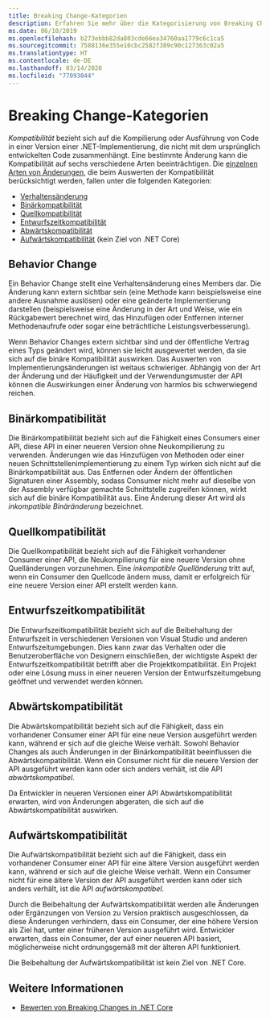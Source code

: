 ```yaml
---
title: Breaking Change-Kategorien
description: Erfahren Sie mehr über die Kategorisierung von Breaking Changes in .NET Core.
ms.date: 06/10/2019
ms.openlocfilehash: b273ebbb82da803cde66ea34760aa1779c6c1ca5
ms.sourcegitcommit: 7588136e355e10cbc2582f389c90c127363c02a5
ms.translationtype: HT
ms.contentlocale: de-DE
ms.lasthandoff: 03/14/2020
ms.locfileid: "77093044"
---
```

# <a name="breaking-change-categories"></a>Breaking Change-Kategorien

*Kompatibilität* bezieht sich auf die Kompilierung oder Ausführung von Code in einer Version einer .NET-Implementierung, die nicht mit dem ursprünglich entwickelten Code zusammenhängt. Eine bestimmte Änderung kann die Kompatibilität auf sechs verschiedene Arten beeinträchtigen. Die [einzelnen Arten von Änderungen](index.md), die beim Auswerten der Kompatibilität berücksichtigt werden, fallen unter die folgenden Kategorien:

- [Verhaltensänderung](#behavioral-change)
- [Binärkompatibilität](#binary-compatibility)
- [Quellkompatibilität](#source-compatibility)
- [Entwurfszeitkompatibilität](#design-time-compatibility)
- [Abwärtskompatibilität](#backwards-compatibility)
- [Aufwärtskompatibilität](#forward-compatibility) (kein Ziel von .NET Core)

## <a name="behavioral-change"></a>Behavior Change

Ein Behavior Change stellt eine Verhaltensänderung eines Members dar. Die Änderung kann extern sichtbar sein (eine Methode kann beispielsweise eine andere Ausnahme auslösen) oder eine geänderte Implementierung darstellen (beispielsweise eine Änderung in der Art und Weise, wie ein Rückgabewert berechnet wird, das Hinzufügen oder Entfernen interner Methodenaufrufe oder sogar eine beträchtliche Leistungsverbesserung).

Wenn Behavior Changes extern sichtbar sind und der öffentliche Vertrag eines Typs geändert wird, können sie leicht ausgewertet werden, da sie sich auf die binäre Kompatibilität auswirken. Das Auswerten von Implementierungsänderungen ist weitaus schwieriger. Abhängig von der Art der Änderung und der Häufigkeit und der Verwendungsmuster der API können die Auswirkungen einer Änderung von harmlos bis schwerwiegend reichen.

## <a name="binary-compatibility"></a>Binärkompatibilität

Die Binärkompatibilität bezieht sich auf die Fähigkeit eines Consumers einer API, diese API in einer neueren Version ohne Neukompilierung zu verwenden. Änderungen wie das Hinzufügen von Methoden oder einer neuen Schnittstellenimplementierung zu einem Typ wirken sich nicht auf die Binärkompatibilität aus. Das Entfernen oder Ändern der öffentlichen Signaturen einer Assembly, sodass Consumer nicht mehr auf dieselbe von der Assembly verfügbar gemachte Schnittstelle zugreifen können, wirkt sich auf die binäre Kompatibilität aus. Eine Änderung dieser Art wird als *inkompatible Binäränderung* bezeichnet.

## <a name="source-compatibility"></a>Quellkompatibilität

Die Quellkompatibilität bezieht sich auf die Fähigkeit vorhandener Consumer einer API, die Neukompilierung für eine neuere Version ohne Quelländerungen vorzunehmen. Eine *inkompatible Quelländerung* tritt auf, wenn ein Consumer den Quellcode ändern muss, damit er erfolgreich für eine neuere Version einer API erstellt werden kann.

## <a name="design-time-compatibility"></a>Entwurfszeitkompatibilität

Die Entwurfszeitkompatibilität bezieht sich auf die Beibehaltung der Entwurfszeit in verschiedenen Versionen von Visual Studio und anderen Entwurfszeitumgebungen. Dies kann zwar das Verhalten oder die Benutzeroberfläche von Designern einschließen, der wichtigste Aspekt der Entwurfszeitkompatibilität betrifft aber die Projektkompatibilität. Ein Projekt oder eine Lösung muss in einer neueren Version der Entwurfszeitumgebung geöffnet und verwendet werden können.

## <a name="backwards-compatibility"></a>Abwärtskompatibilität

Die Abwärtskompatibilität bezieht sich auf die Fähigkeit, dass ein vorhandener Consumer einer API für eine neue Version ausgeführt werden kann, während er sich auf die gleiche Weise verhält. Sowohl Behavior Changes als auch Änderungen in der Binärkompatibilität beeinflussen die Abwärtskompatibilität. Wenn ein Consumer nicht für die neuere Version der API ausgeführt werden kann oder sich anders verhält, ist die API *abwärtskompatibel*.

Da Entwickler in neueren Versionen einer API Abwärtskompatibilität erwarten, wird von Änderungen abgeraten, die sich auf die Abwärtskompatibilität auswirken.

## <a name="forward-compatibility"></a>Aufwärtskompatibilität

Die Aufwärtskompatibilität bezieht sich auf die Fähigkeit, dass ein vorhandener Consumer einer API für eine ältere Version ausgeführt werden kann, während er sich auf die gleiche Weise verhält. Wenn ein Consumer nicht für eine ältere Version der API ausgeführt werden kann oder sich anders verhält, ist die API *aufwärtskompatibel*.

Durch die Beibehaltung der Aufwärtskompatibilität werden alle Änderungen oder Ergänzungen von Version zu Version praktisch ausgeschlossen, da diese Änderungen verhindern, dass ein Consumer, der eine höhere Version als Ziel hat, unter einer früheren Version ausgeführt wird. Entwickler erwarten, dass ein Consumer, der auf einer neueren API basiert, möglicherweise nicht ordnungsgemäß mit der älteren API funktioniert.

Die Beibehaltung der Aufwärtskompatibilität ist kein Ziel von .NET Core.

## <a name="see-also"></a>Weitere Informationen

- [Bewerten von Breaking Changes in .NET Core](index.md)
